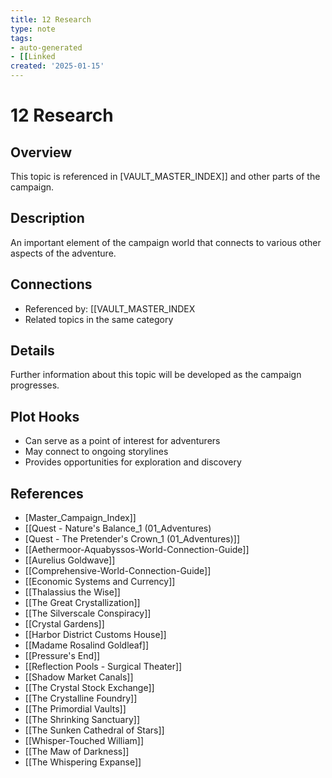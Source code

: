 ```yaml
---
title: 12 Research
type: note
tags:
- auto-generated
- [[Linked
created: '2025-01-15'
---
```


# 12 Research

## Overview
This topic is referenced in [VAULT_MASTER_INDEX]] and other parts of the campaign.

## Description
An important element of the campaign world that connects to various other aspects of the adventure.

## Connections
- Referenced by: [[VAULT_MASTER_INDEX
- Related topics in the same category

## Details
Further information about this topic will be developed as the campaign progresses.

## Plot Hooks
- Can serve as a point of interest for adventurers
- May connect to ongoing storylines
- Provides opportunities for exploration and discovery

## References

- [Master_Campaign_Index]]
- [[Quest - Nature's Balance_1 (01_Adventures)
- [Quest - The Pretender's Crown_1 (01_Adventures)]]
- [[Aethermoor-Aquabyssos-World-Connection-Guide]]
- [[Aurelius Goldwave]]
- [[Comprehensive-World-Connection-Guide]]
- [[Economic Systems and Currency]]
- [[Thalassius the Wise]]
- [[The Great Crystallization]]
- [[The Silverscale Conspiracy]]
- [[Crystal Gardens]]
- [[Harbor District Customs House]]
- [[Madame Rosalind Goldleaf]]
- [[Pressure's End]]
- [[Reflection Pools - Surgical Theater]]
- [[Shadow Market Canals]]
- [[The Crystal Stock Exchange]]
- [[The Crystalline Foundry]]
- [[The Primordial Vaults]]
- [[The Shrinking Sanctuary]]
- [[The Sunken Cathedral of Stars]]
- [[Whisper-Touched William]]
- [[The Maw of Darkness]]
- [[The Whispering Expanse]]
